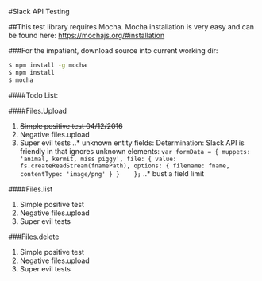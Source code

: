 #Slack API Testing


##This test library requires Mocha.  Mocha installation is very easy and can be found here: https://mochajs.org/#installation

###For the impatient, download source into current working dir:
```bash
$ npm install -g mocha
$ npm install
$ mocha
```

####Todo List:

####Files.Upload
1. ~~Simple positive test 04/12/2016~~
2. Negative files.upload
3. Super evil tests
..* unknown entity fields: Determination:  Slack API is friendly in that ignores unknown elements: ```var formData = {
							muppets: 'animal, kermit, miss piggy',
							file: {
								value:  fs.createReadStream(fnamePath),
								options: {
									filename: fname,
									contentType: 'image/png'
								}
							}	
						};```
..* bust a field limit

####Files.list
1. Simple positive test
2. Negative files.upload
3. Super evil tests

###Files.delete
1. Simple positive test
2. Negative files.upload
3. Super evil tests